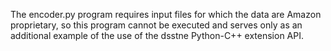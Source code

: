The encoder.py program requires input files for which the data are Amazon proprietary, so this program cannot be executed
and serves only as an additional example of the use of the dsstne Python-C++ extension API.